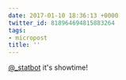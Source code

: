 ```yaml
---
date: 2017-01-10 18:36:13 +0000
twitter_id: 818964694815883264
tags:
- micropost
title: ''
---
```


[@_statbot](https://twitter.com/_statbot) it's showtime!
